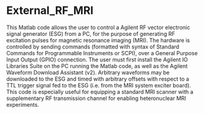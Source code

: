 # External_RF_MRI
This Matlab code allows the user to control a Agilent RF vector electronic signal generator (ESG) from a PC, for the purpose of generating RF excitation pulses for magnetic resonance imaging (MRI). The hardware is controlled by sending commands (formatted with syntax of Standard Commands for Programmable Instruments or SCPI), over a General Purpose Input Output (GPIO) connection. The user must first install the Agilent IO Libraries Suite on the PC running the Matlab code, as well as the Agilent Waveform Download Assistant (v2). Arbitrary waveforms may be downloaded to the ESG and timed with arbitrary offsets with respect to a TTL trigger signal fed to the ESG (i.e. from the MRI system exciter board). This code is especially useful for equipping a standard MRI scanner with a supplementary RF transmission channel for enabling heteronuclear MRI experiments. 
